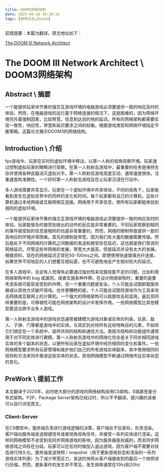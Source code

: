```yaml
---
title: DOOM3网络架构
date: 2025-04-20 16:30:31
tags: [游戏后台,Doom3]
---
```

前情提要：本篇为翻译，原文地址如下：

[The DOOM III Network Architect](https://fabiensanglard.net/doom3_documentation/The-DOOM-III-Network-Architecture.pdf)

# The DOOM III Network Architect \ DOOM3网络架构

## Abstract \ 摘要
一个能提供玩家快节奏的强交互游戏环境的电脑游戏必须要提供一致的响应及时的体验。然而，在电脑游戏的运行基于网络连接的情况下，这是困难的，因为网络环境充斥着强制因素，比如带宽，信息到达目的地的延迟。所有的网络架构都需要实现一致性，响应性，带宽和延迟要求之间的权衡。根据游戏类型和网络环境指定平衡策略。这篇论文展示DOOM3的网络结构。

## Introduction \ 介绍
fps游戏中，玩家在实时的虚拟环境中移动，以第一人称的视角观察环境。玩家通过控制虚拟玩家的眼睛进行观察。在第一人称射击游戏中，最重要的任务是保持生存并使用各种武器消灭虚拟对手。第一人称射击游戏高度互动，通常速度很快，注重速度和准确性。一个好的第一人称射击游戏旨在让玩家沉浸在行动中。

多人游戏需要共享显示。玩家在一个虚拟环境中共享体验，不同的视角下，玩家能看到发生在虚拟世界中的同样的变化和时间。每个玩家都有自己的计算机，这些计算机通过本地网络或互联网相互连接。网络用于共享信息，使所有玩家都能体验到相同的虚拟环境。

一个能提供玩家快节奏的强交互游戏环境的电脑游戏必须要提供一致的响应及时的体验。玩家能够及时接受到做出的动作的反应是非常重要的。不同玩家观察到相同的事件接受到的信息是相同的也是非常重要的。然而，网络的限制导致提供一致的高响应的环境非常困难。首先的限制是带宽，因为我们有大量的数据需要传输。然后是处于不同网络的计算机之间数据的发送和接受存在延迟，这也就是我们常说的网络延迟。尽管这些年网络的发展，带宽大大提高，但是延迟并没有太大的发展。根据资料，现在的网络延迟正常在50-100ms之间。即使使用快速玻璃光纤连接，如果世界不同地区的人们想要互相玩耍，也不可避免地会产生相对较大的延迟。

在多人游戏中，总会有人觉得有必要通过独创性来克服技能不足的问题，比如利用网络架构中的 bug 或漏洞，或者实施各种作弊。在设计网络架构时，重要的是要考虑系统可能容易受到的作弊。另一个重要问题是安全。个人可能会试图卸载服务器或以其他方式破坏游戏。也许更糟糕的是，个人可能会试图将游戏作为工具来攻击网络或互联网上的计算机。一个强大的网络架构可以抵御攻击和滥用。最后但同样重要的是，可移植性可能在网络架构的设计中发挥作用。一些网络模型比其他模型更适合跨平台多人游戏。

第一人称射击游戏中的游戏状态通常被建模为游戏对象或实体的列表。玩家、敌人、子弹、门等都是游戏中的实体。与其区别对待所有这些特殊目的元素，不如将它们绑定在一个系统中，提供共同的结构和通信方法。类层次结构和功能组件通常用于对不同实体进行建模。第一人称射击游戏中的网络化完全是关于同步相同游戏实体的多个副本的状态，以便所有玩家在虚拟环境中经历相同的变化和事件。一些网络模型要求所有玩家管理和维护他们自己的所有游戏实体副本，其中使用相同的规则和方法来同步推进这些实体的状态。其他网络模型不断通过网络传达实体状态的变化。

## PreWork \ 提前工作
本文翻译于2025年，此时绝大部分的游戏的网络结构采用CS架构，S端甚至是分布式架构。P2P、Package Server架构已经过时，所以不予翻译。感兴趣的读者可以自行浏览原文。

### Client-Server
在CS模型中，服务端负责进行游戏逻辑的决策，客户端处于玩家处，负责渲染。客户端向服务端发送按键信号或者视角视角信号，并接受一系列实体进行渲染。这样的网络模型不会受到去同步网络游戏的影响，因为服务器是权威的，而去同步网络游戏之间存在分歧。玩家可以在任何时候加入退出游戏，因为客户端不需要对状态进行持久化。服务端发送快照 / snapshot（用于更新游戏状态和渲染的一系列游戏实体列表）为了减少带宽压力，发送的快照从客户端接收到的最后一个快照进行压缩。然而，更新事件的发生并不常见，发生频率通常在10hz到20hz